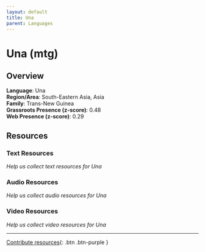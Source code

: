 ```yaml
---
layout: default
title: Una
parent: Languages
---
```


# Una (mtg)

## Overview

**Language**: Una  
**Region/Area**: South-Eastern Asia, Asia  
**Family**: Trans-New Guinea  
**Grassroots Presence (z-score)**: 0.48  
**Web Presence (z-score)**: 0.29  

## Resources

### Text Resources
*Help us collect text resources for Una*

### Audio Resources
*Help us collect audio resources for Una*

### Video Resources
*Help us collect video resources for Una*

---

[Contribute resources](https://forms.office.com/e/1SfLJx3u1r){: .btn .btn-purple }
